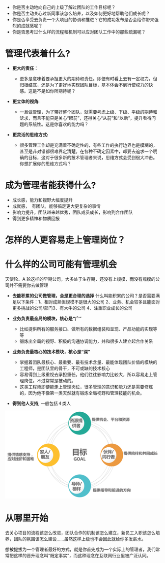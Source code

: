 <!--
 * @Author: zhaokang zhaokang1@xiaomi.com
 * @Date: 2022-05-06 16:37:27
 * @LastEditors: zhaokang zhaokang1@xiaomi.com
 * @LastEditTime: 2022-05-06 17:27:15
 * @FilePath: /personal_growth/做管理需要哪些潜力和认知.md
 * @Description: 这是默认设置,请设置`customMade`, 打开koroFileHeader查看配置 进行设置: https://github.com/OBKoro1/koro1FileHeader/wiki/%E9%85%8D%E7%BD%AE
-->
- 你是否主动地向自己的上级了解过团队的工作目标呢？
- 你是否主动关心过新同事该怎么培养，以及如何更好地帮助他们成长呢？
- 你是否享受去负责一个大项目的协调和推进？它的成功发布是否会给你带来强烈的成就感呢？
- 你是否思考过什么样的流程和机制可以应对团队工作中的那些疏漏呢？

# 管理代表着什么?

- **更大的责任：**
  -  更多是意味着要承担更大的期待和责任。即便有时看上去有一定权力，但归根结底，还是为了更好地实现团队目标，基本体会不到行使权力的快感。这是不是如你所期待呢？
- **更立体的视角:**
  - 一旦做管理，为了带好整个团队，就需要考虑上级、下级、平级的期待和诉求，而且不能只是关心“眼前”，还得关心“从前”和“以后”，提升看待问题的系统性。这是你喜欢的能力吗？
  
-  <b> 更灵活的思维方式: </b>
     -  很多管理工作却是充满着不确定性的，有些工作的执行边界也是模糊的，甚至是非对错都很难界定清楚。在各种不确定因素中，却要去追求一个明确的目标，这对于很多新的技术管理者来说，思维方式会受到很大冲击。你想扩展你的思维方式吗？


#  成为管理者能获得什么?

- 成长感，能力和视野大幅度提升
- 成就感，　有团队，能够搞定更大更复杂的事情
- 影响力提升，团队越来越优秀，团队成员成长，影响到合作团队
- 得到更多精神和物质回报


# 怎样的人更容易走上管理岗位？

# 什么样的公司可能有管理机会

天使轮、A 轮这样的早期公司，大多处于生存期，还没有上规模，而没有规模的公司并不需要你去做管理

- <b>去能积累的公司做管理，会是更合理的选择</b>
什么叫能积累的公司？是否需要满足以下条件：1、相对成熟但规模不是很大的公司 2、业务、机会较多且能面对更多挑战的公司/部门3、有大牛的公司 4、注重职业成长的公司

- <b>业务负责最全局的模块，核心是“广”</b>
  - 比如提供所有的服务接口、做所有的数据组装和呈现、产品功能的实现等等
  - 锻炼出全局的视野、积极的沟通协调能力，并和很多人建立起合作关系

- <b>业务负责最核心的技术模块，核心是“深”</b>
  - 掌握着团队最核心、最重要、最有技术含量、最能体现团队价值的模块的工程师，是团队里的骨干，不可或缺的技术核心
  - 容易得到上级重视去承担重任。他们往往影响力比较大，所以容易走上管理岗位，不过常常是被动的。
  - 这类工程师即便能走上管理岗位，很多管理的意识和能力还是需要修炼的，因为他不像第一类天然就有锻炼全局视野和管理技能的机会。


- <b>得到他人支持</b>, 一般包括４类人
  
![](./assets/81dd207e1f4b2bc6d69dad5efc5766a8.webp)

# 从哪里开始

去关心项目的流程该怎么改进，团队合作的机制该怎么建立，新员工入职该怎么培养，团队的氛围该怎么建设……虽然这样上级也不会因此就给你多发薪水。

想被提拔为一个管理者最好的方式，就是你首先成为一个实际上的管理者，我们常常把这样的晋升理念叫“既定事实”，而这种理念在互联网行业里被广泛认同。